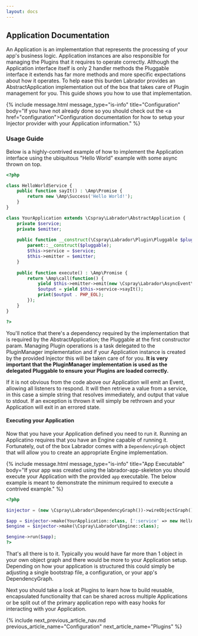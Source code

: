 ```yaml
---
layout: docs
---
```

## Application Documentation

An Application is an implementation that represents the processing of your app's business logic. Application instances 
are also responsible for managing the Plugins that it requires to operate correctly. Although the Application interface 
itself is only 2 handler methods the Pluggable interface it extends has far more methods and more specific expectations 
about how it operates. To help ease this burden Labrador provides an AbstractApplication implementation out of the box 
that takes care of Plugin management for you. This guide shows you how to use that implementation.

{% include message.html
   message_type="is-info"
   title="Configuration"
   body="If you have not already done so you should check out the <a href=\"configuration\">Configuration documentation</a> for how to setup your Injector provider with your Application information."
%}

### Usage Guide

Below is a highly-contrived example of how to implement the Application interface using the 
ubiquitous "Hello World" example with some async thrown on top.

```php
<?php

class HelloWorldService {
    public function sayIt() : \Amp\Promise {
        return new \Amp\Success('Hello World!');
    }
}

class YourApplication extends \Cspray\Labrador\AbstractApplication {
    private $service;
    private $emitter;
    
    public function __construct(\Cspray\Labrador\Plugin\Pluggable $pluggable, \Cspray\Labrador\AsyncEvent\Emitter $emitter, HelloWorldService $service) {
        parent::__construct($pluggable);
        $this->service = $service;
        $this->emitter = $emitter;
    }
    
    public function execute() : \Amp\Promise {
        return \Amp\call(function() {
            yield $this->emitter->emit(new \Cspray\Labrador\AsyncEvent\StandardEvent('my-app.custom-event', $this));
            $output = yield $this->service->sayIt();
            print($output . PHP_EOL);
        });
    }
}

?>
```

You'll notice that there's a dependency required by the implementation that is required by the AbstractApplication; the 
Pluggable at the first constructor param. Managing Plugin operations is a task delegated to the PluginManager implementation 
and if your Application instance is created by the provided Injector this will be taken care of for you. <b>It is very 
important that the PluginManager implementation is used as the delegated Pluggable to ensure your Plugins are loaded 
correctly.</b>

If it is not obvious from the code above our Application will emit an Event, allowing all listeners 
to respond. It will then retrieve a value from a service, in this case a simple string that resolves 
immediately, and output that value to stdout. If an exception is thrown it will simply be rethrown 
and your Application will exit in an errored state.

#### Executing your Application

Now that you have your Application defined you need to run it. Running an Applicatino requires that 
you have an Engine capable of running it. Fortunately, out of the box Labrador comes with a 
`DependencyGraph` object that will allow you to create an appropriate Engine implementation.

{% include message.html
    message_type="is-info"
    title="App Executable"
    body="If your app was created using the labrador-app-skeleton you should execute your Application with the provided `app` executable. The below example is meant to demonstrate the minimum required to execute a contrived example."
%}


```php
<?php

$injector = (new \Cspray\Labrador\DependencyGraph())->wireObjectGraph();

$app = $injector->make(YourApplication::class, [':service' => new HelloWorldService()]);
$engine = $injector->make(\Cspray\Labrador\Engine::class);

$engine->run($app);
?>
```

That's all there is to it. Typically you would have far more than 1 object in your own object graph 
and there would be more to your Application setup. Depending on how your application is structured this could simply 
be adjusting a single bootstrap file, a configuration, or your app's DependencyGraph.

Next you should take a look at Plugins to learn how to build reusable, encapsulated functionality that can be shared 
across multiple Applications or be split out of the primary application repo with easy hooks for interacting with your
Application.


{% include next_previous_article_nav.md 
   previous_article_name="Configuration"
   next_article_name="Plugins"
%}


